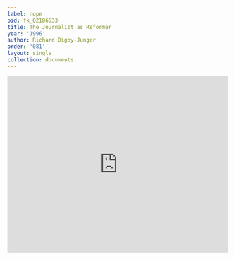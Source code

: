 ```yaml
---
label: nope
pid: fk_02186533
title: The Journalist as Reformer
year: '1996'
author: Richard Digby-Junger
order: '081'
layout: single
collection: documents
---
```

<iframe src="https://northwestern.app.box.com/embed/s/lxycfidp5qop1h968is4j4m406n2a673?sortColumn=date&view=list" width="500" height="400" frameborder="0" allowfullscreen webkitallowfullscreen msallowfullscreen></iframe>
